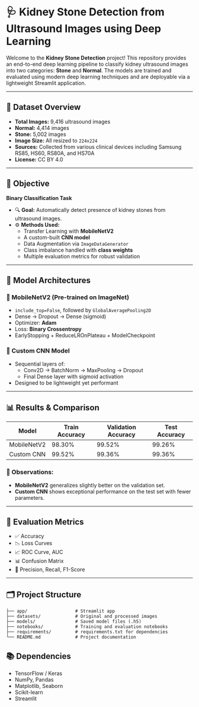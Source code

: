 # 🩺 Kidney Stone Detection from Ultrasound Images using Deep Learning

Welcome to the **Kidney Stone Detection** project! This repository provides an end-to-end deep learning pipeline to classify kidney ultrasound images into two categories: **Stone** and **Normal**. The models are trained and evaluated using modern deep learning techniques and are deployable via a lightweight Streamlit application.

---

## 📁 Dataset Overview

- **Total Images:** 9,416 ultrasound images  
- **Normal:** 4,414 images  
- **Stone:** 5,002 images  
- **Image Size:** All resized to `224x224`  
- **Sources:** Collected from various clinical devices including Samsung RS85, HS60, RS80A, and HS70A  
- **License:** CC BY 4.0  

---

## 🎯 Objective

**Binary Classification Task**

- 🔍 **Goal:** Automatically detect presence of kidney stones from ultrasound images.
- ⚙️ **Methods Used:**
  - Transfer Learning with **MobileNetV2**
  - A custom-built **CNN model**
  - Data Augmentation via `ImageDataGenerator`
  - Class imbalance handled with **class weights**
  - Multiple evaluation metrics for robust validation

---

## 🧠 Model Architectures

### 🔹 MobileNetV2 (Pre-trained on ImageNet)
- `include_top=False`, followed by `GlobalAveragePooling2D`
- Dense → Dropout → Dense (sigmoid)
- Optimizer: **Adam**
- Loss: **Binary Crossentropy**
- EarlyStopping + ReduceLROnPlateau + ModelCheckpoint

### 🔹 Custom CNN Model
- Sequential layers of:
  - Conv2D → BatchNorm → MaxPooling → Dropout
  - Final Dense layer with sigmoid activation
- Designed to be lightweight yet performant

---

## 📊 Results & Comparison

| Model        | Train Accuracy | Validation Accuracy | Test Accuracy |
|--------------|----------------|---------------------|---------------|
| MobileNetV2  | 98.30%         | 99.52%              | 99.26%        |
| Custom CNN   | 99.52%         | 99.36%              | 99.36%        |

### 📌 Observations:
- **MobileNetV2** generalizes slightly better on the validation set.
- **Custom CNN** shows exceptional performance on the test set with fewer parameters.


---

## 🧪 Evaluation Metrics

* ✅ Accuracy
* 📉 Loss Curves
* 📈 ROC Curve, AUC
* 📊 Confusion Matrix
* 🔬 Precision, Recall, F1-Score

---

## 🗂 Project Structure

```
├── app/                  # Streamlit app
├── datasets/             # Original and processed images
├── models/               # Saved model files (.h5)
├── notebooks/            # Training and evaluation notebooks
├── requirements/         # requirements.txt for dependencies
└── README.md             # Project documentation

```


## 📚 Dependencies

* TensorFlow / Keras
* NumPy, Pandas
* Matplotlib, Seaborn
* Scikit-learn
* Streamlit
